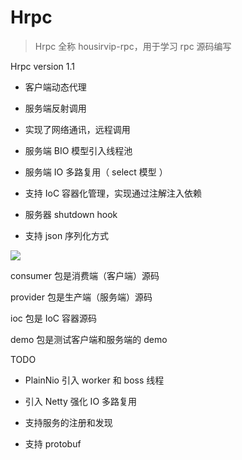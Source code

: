 # Hrpc

> Hrpc 全称 housirvip-rpc，用于学习 rpc 源码编写

Hrpc version 1.1

- 客户端动态代理

- 服务端反射调用

- 实现了网络通讯，远程调用

- 服务端 BIO 模型引入线程池

- 服务端 IO 多路复用（ select 模型 ）

- 支持 IoC 容器化管理，实现通过注解注入依赖

- 服务器 shutdown hook

- 支持 json 序列化方式

![](http://static.nicesite.vip/blog/20200915231642.png)

consumer 包是消费端（客户端）源码

provider 包是生产端（服务端）源码

ioc 包是 IoC 容器源码

demo 包是测试客户端和服务端的 demo

TODO

- PlainNio 引入 worker 和 boss 线程

- 引入 Netty 强化 IO 多路复用

- 支持服务的注册和发现

- 支持 protobuf 